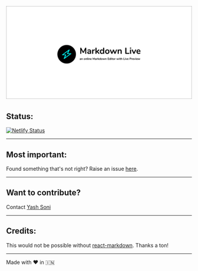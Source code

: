 ![](/assets/banner.png)
---
## Status:

[![Netlify Status](https://api.netlify.com/api/v1/badges/a5f9614d-e8bf-492f-b7df-8390c627a931/deploy-status)](https://app.netlify.com/sites/markdown-live/deploys)

---
## Most important:

Found something that's not right? Raise an issue [here](https://github.com/iyashsoni/markdown-live/issues).

--- 
## Want to contribute?

Contact [Yash Soni](https://iyashsoni.web.app)

---
## Credits: 

This would not be possible without [react-markdown](https://www.npmjs.com/package/react-markdown). Thanks a ton!

---
Made with ❤️ in 🇮🇳
